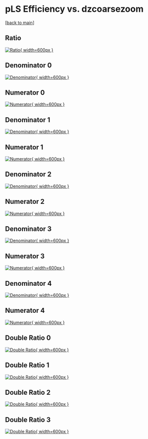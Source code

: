 # pLS Efficiency vs. dzcoarsezoom

[[back to main](./)]



## Ratio

[![Ratio](../mtv/var/pLS_xtr_0_0_eff_dzcoarsezoom.png){ width=600px }](../mtv/var/pLS_xtr_0_0_eff_dzcoarsezoom.pdf)

## Denominator 0

[![Denominator](../mtv/den/pLS_xtr_0_0_eff_dzcoarsezoom_den0.png){ width=600px }](../mtv/den/pLS_xtr_0_0_eff_dzcoarsezoom_den0.pdf)

## Numerator 0

[![Numerator](../mtv/num/pLS_xtr_0_0_eff_dzcoarsezoom_num0.png){ width=600px }](../mtv/num/pLS_xtr_0_0_eff_dzcoarsezoom_num0.pdf)

## Denominator 1

[![Denominator](../mtv/den/pLS_xtr_0_0_eff_dzcoarsezoom_den1.png){ width=600px }](../mtv/den/pLS_xtr_0_0_eff_dzcoarsezoom_den1.pdf)

## Numerator 1

[![Numerator](../mtv/num/pLS_xtr_0_0_eff_dzcoarsezoom_num1.png){ width=600px }](../mtv/num/pLS_xtr_0_0_eff_dzcoarsezoom_num1.pdf)

## Denominator 2

[![Denominator](../mtv/den/pLS_xtr_0_0_eff_dzcoarsezoom_den2.png){ width=600px }](../mtv/den/pLS_xtr_0_0_eff_dzcoarsezoom_den2.pdf)

## Numerator 2

[![Numerator](../mtv/num/pLS_xtr_0_0_eff_dzcoarsezoom_num2.png){ width=600px }](../mtv/num/pLS_xtr_0_0_eff_dzcoarsezoom_num2.pdf)

## Denominator 3

[![Denominator](../mtv/den/pLS_xtr_0_0_eff_dzcoarsezoom_den3.png){ width=600px }](../mtv/den/pLS_xtr_0_0_eff_dzcoarsezoom_den3.pdf)

## Numerator 3

[![Numerator](../mtv/num/pLS_xtr_0_0_eff_dzcoarsezoom_num3.png){ width=600px }](../mtv/num/pLS_xtr_0_0_eff_dzcoarsezoom_num3.pdf)

## Denominator 4

[![Denominator](../mtv/den/pLS_xtr_0_0_eff_dzcoarsezoom_den4.png){ width=600px }](../mtv/den/pLS_xtr_0_0_eff_dzcoarsezoom_den4.pdf)

## Numerator 4

[![Numerator](../mtv/num/pLS_xtr_0_0_eff_dzcoarsezoom_num4.png){ width=600px }](../mtv/num/pLS_xtr_0_0_eff_dzcoarsezoom_num4.pdf)

## Double Ratio 0

[![Double Ratio](../mtv/ratio/pLS_xtr_0_0_eff_dzcoarsezoom_ratio0.png){ width=600px }](../mtv/ratio/pLS_xtr_0_0_eff_dzcoarsezoom_ratio0.pdf)

## Double Ratio 1

[![Double Ratio](../mtv/ratio/pLS_xtr_0_0_eff_dzcoarsezoom_ratio1.png){ width=600px }](../mtv/ratio/pLS_xtr_0_0_eff_dzcoarsezoom_ratio1.pdf)

## Double Ratio 2

[![Double Ratio](../mtv/ratio/pLS_xtr_0_0_eff_dzcoarsezoom_ratio2.png){ width=600px }](../mtv/ratio/pLS_xtr_0_0_eff_dzcoarsezoom_ratio2.pdf)

## Double Ratio 3

[![Double Ratio](../mtv/ratio/pLS_xtr_0_0_eff_dzcoarsezoom_ratio3.png){ width=600px }](../mtv/ratio/pLS_xtr_0_0_eff_dzcoarsezoom_ratio3.pdf)

